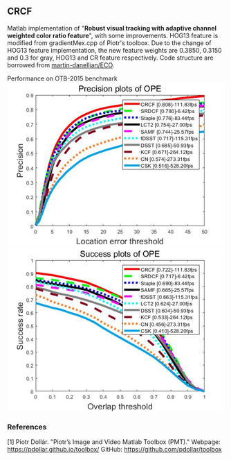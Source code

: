 ## CRCF

Matlab implementation of "**Robust visual tracking with adaptive channel weighted color ratio feature**", with some improvements. HOG13 feature is modified from gradientMex.cpp of Piotr's toolbox. Due to the change of HOG13 feature implementation, the new feature weights are 0.3850, 0.3150 and 0.3 for gray, HOG13 and CR feature respectively. Code structure are borrowed from [martin-danelljan/ECO](https://github.com/martin-danelljan). 

Performance on OTB-2015 benchmark
![Precision plot of OPE](precision_plot.jpg)
![Success plot of OPE](success_plot.jpg)

### References

[1] Piotr Dollár.
"Piotr’s Image and Video Matlab Toolbox (PMT)."
Webpage: <https://pdollar.github.io/toolbox/>
GitHub: <https://github.com/pdollar/toolbox>
